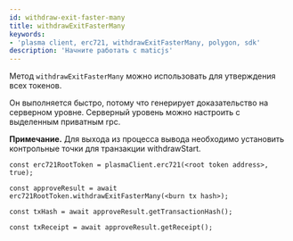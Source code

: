 ```yaml
---
id: withdraw-exit-faster-many
title: withdrawExitFasterMany
keywords:
- 'plasma client, erc721, withdrawExitFasterMany, polygon, sdk'
description: 'Начните работать с maticjs'
---
```


Метод `withdrawExitFasterMany` можно использовать для утверждения всех токенов.

Он выполняется быстро, потому что генерирует доказательство на серверном уровне. Серверный уровень можно настроить с выделенным приватным rpc.

**Примечание.** Для выхода из процесса вывода необходимо установить контрольные точки для транзакции withdrawStart.

```
const erc721RootToken = plasmaClient.erc721(<root token address>, true);

const approveResult = await erc721RootToken.withdrawExitFasterMany(<burn tx hash>);

const txHash = await approveResult.getTransactionHash();

const txReceipt = await approveResult.getReceipt();

```
